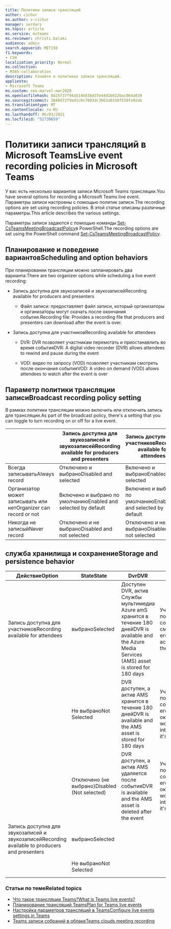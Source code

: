 ```yaml
---
title: Политики записи трансляций
author: cichur
ms.author: v-cichur
manager: serdars
ms.topic: article
ms.service: msteams
ms.reviewer: christi.balaki
audience: admin
search.appverid: MET150
f1.keywords:
- CSH
localization_priority: Normal
ms.collection:
- M365-collaboration
description: Узнайте о политиках записи трансляций.
appliesto:
- Microsoft Teams
ms.custom: seo-marvel-mar2020
ms.openlocfilehash: 8d25f37f94a514b83bd37e44d1b022bac064a839
ms.sourcegitcommit: 3840d72f9ad1c0c7803dc3662a0318f558fe92ab
ms.translationtype: MT
ms.contentlocale: ru-RU
ms.lasthandoff: 06/03/2021
ms.locfileid: "52739659"
---
```

# <a name="live-event-recording-policies-in-microsoft-teams"></a><span data-ttu-id="f600c-103">Политики записи трансляций в Microsoft Teams</span><span class="sxs-lookup"><span data-stu-id="f600c-103">Live event recording policies in Microsoft Teams</span></span>

<span data-ttu-id="f600c-104">У вас есть несколько вариантов записи Microsoft Teams трансляции.</span><span class="sxs-lookup"><span data-stu-id="f600c-104">You have several options for recording a Microsoft Teams live event.</span></span> <span data-ttu-id="f600c-105">Параметры записи настроены с помощью политик записи.</span><span class="sxs-lookup"><span data-stu-id="f600c-105">The recording options are set using recording policies.</span></span> <span data-ttu-id="f600c-106">В этой статье описаны различные параметры.</span><span class="sxs-lookup"><span data-stu-id="f600c-106">This article describes the various settings.</span></span>

<span data-ttu-id="f600c-107">Параметры записи задаются с помощью команды [Set-CsTeamsMeetingBroadcastPolicy](/powershell/module/skype/set-csteamsmeetingbroadcastpolicy?view=skype-ps)в PowerShell.</span><span class="sxs-lookup"><span data-stu-id="f600c-107">The recording options are set using the PowerShell command [Set-CsTeamsMeetingBroadcastPolicy](/powershell/module/skype/set-csteamsmeetingbroadcastpolicy?view=skype-ps).</span></span>

## <a name="scheduling-and-option-behaviors"></a><span data-ttu-id="f600c-108">Планирование и поведение вариантов</span><span class="sxs-lookup"><span data-stu-id="f600c-108">Scheduling and option behaviors</span></span>

<span data-ttu-id="f600c-109">При планировании трансляции можно запланировать два варианта:</span><span class="sxs-lookup"><span data-stu-id="f600c-109">There are two organizer options while scheduling a live event recording:</span></span>

- <span data-ttu-id="f600c-110">Запись доступна для звукозаписей и звукозаписей</span><span class="sxs-lookup"><span data-stu-id="f600c-110">Recording available for producers and presenters</span></span>

  - <span data-ttu-id="f600c-111">Файл записи: предоставляет файл записи, который организаторы и организаторы могут скачать после окончания события.</span><span class="sxs-lookup"><span data-stu-id="f600c-111">Recording file: Provides a recording file that producers and presenters can download after the event is over.</span></span>

- <span data-ttu-id="f600c-112">Запись доступна для участников</span><span class="sxs-lookup"><span data-stu-id="f600c-112">Recording available for attendees</span></span>

  - <span data-ttu-id="f600c-113">DVR: DVR позволяет участникам перемотать и приостанавлить во время события</span><span class="sxs-lookup"><span data-stu-id="f600c-113">DVR: A digital video recorder (DVR) allows attendees to rewind and pause during the event</span></span>

  - <span data-ttu-id="f600c-114">VOD: видео по запросу (VOD) позволяет участникам смотреть после окончания события</span><span class="sxs-lookup"><span data-stu-id="f600c-114">VOD: A video on demand (VOD) allows attendees to watch after the event is over</span></span>

## <a name="broadcast-recording-policy-setting"></a><span data-ttu-id="f600c-115">Параметр политики трансляции записи</span><span class="sxs-lookup"><span data-stu-id="f600c-115">Broadcast recording policy setting</span></span>

<span data-ttu-id="f600c-116">В рамках политики трансляции можно включить или отключить запись для трансляции.</span><span class="sxs-lookup"><span data-stu-id="f600c-116">As part of the broadcast policy, there's a setting that you can toggle to turn recording on or off for a live event.</span></span>

|                                 | <span data-ttu-id="f600c-117">Запись доступна для звукозаписей и звукозаписей</span><span class="sxs-lookup"><span data-stu-id="f600c-117">Recording available for producers and presenters</span></span> | <span data-ttu-id="f600c-118">Запись доступна для участников</span><span class="sxs-lookup"><span data-stu-id="f600c-118">Recording available for attendees</span></span> |
| ------------------------------- | ---------------------------------------------------- | ------------------------------------- |
| <span data-ttu-id="f600c-119">Всегда записывать</span><span class="sxs-lookup"><span data-stu-id="f600c-119">Always record</span></span>               | <span data-ttu-id="f600c-120">Отключено и выбрано</span><span class="sxs-lookup"><span data-stu-id="f600c-120">Disabled and selected</span></span>                                | <span data-ttu-id="f600c-121">Включено и выбрано</span><span class="sxs-lookup"><span data-stu-id="f600c-121">Enabled and selected</span></span>         |
| <span data-ttu-id="f600c-122">Организатор может записывать или нет</span><span class="sxs-lookup"><span data-stu-id="f600c-122">Organizer can record or not</span></span> | <span data-ttu-id="f600c-123">Включено и выбрано по умолчанию</span><span class="sxs-lookup"><span data-stu-id="f600c-123">Enabled and selected by default</span></span>                  | <span data-ttu-id="f600c-124">Включено и выбрано по умолчанию</span><span class="sxs-lookup"><span data-stu-id="f600c-124">Enabled and selected by default</span></span>   |
| <span data-ttu-id="f600c-125">Никогда не записый</span><span class="sxs-lookup"><span data-stu-id="f600c-125">Never record</span></span>               | <span data-ttu-id="f600c-126">Отключено и не выбрано</span><span class="sxs-lookup"><span data-stu-id="f600c-126">Disabled and not selected</span></span>                            | <span data-ttu-id="f600c-127">Отключено и не выбрано</span><span class="sxs-lookup"><span data-stu-id="f600c-127">Disabled and not selected</span></span>      |

## <a name="storage-and-persistence-behavior"></a><span data-ttu-id="f600c-128">служба хранилища и сохранение</span><span class="sxs-lookup"><span data-stu-id="f600c-128">Storage and persistence behavior</span></span>

| <span data-ttu-id="f600c-129">Действие</span><span class="sxs-lookup"><span data-stu-id="f600c-129">Option</span></span>                                       | <span data-ttu-id="f600c-130">State</span><span class="sxs-lookup"><span data-stu-id="f600c-130">State</span></span>   | <span data-ttu-id="f600c-131">Dvr</span><span class="sxs-lookup"><span data-stu-id="f600c-131">DVR</span></span>                                                   | <span data-ttu-id="f600c-132">Vod</span><span class="sxs-lookup"><span data-stu-id="f600c-132">VOD</span></span>                                                     | <span data-ttu-id="f600c-133">Запись</span><span class="sxs-lookup"><span data-stu-id="f600c-133">Recording</span></span>                |
| ------------------------------------------------ | ------------ | --------------------------------------------------------- | ----------------------------------------------------------- | ---------------------------- |
| <span data-ttu-id="f600c-134">Запись доступна для участников</span><span class="sxs-lookup"><span data-stu-id="f600c-134">Recording available for attendees</span></span> | <span data-ttu-id="f600c-135">выбрано</span><span class="sxs-lookup"><span data-stu-id="f600c-135">Selected</span></span>     | <span data-ttu-id="f600c-136">Доступен DVR, актив Службы мультимедиа Azure amS хранится в течение 180 дней</span><span class="sxs-lookup"><span data-stu-id="f600c-136">DVR is available and the Azure Media Services (AMS) asset is stored for 180 days</span></span> | <span data-ttu-id="f600c-137">Участники могут получать доступ к событию и смотреть его</span><span class="sxs-lookup"><span data-stu-id="f600c-137">Attendee can access and watch the event</span></span>                     |                              |
|                                                  | <span data-ttu-id="f600c-138">Не выбрано</span><span class="sxs-lookup"><span data-stu-id="f600c-138">Not Selected</span></span> | <span data-ttu-id="f600c-139">DVR доступен, а актив AMS хранится в течение 180 дней</span><span class="sxs-lookup"><span data-stu-id="f600c-139">DVR is available and the AMS asset is stored for 180 days</span></span> | <span data-ttu-id="f600c-140">Участник не получит доступ к событию после его окончания</span><span class="sxs-lookup"><span data-stu-id="f600c-140">Attendee won't get access into the event after it's over</span></span> |                              |
||<span data-ttu-id="f600c-141">Отключено (не выбрано)</span><span class="sxs-lookup"><span data-stu-id="f600c-141">Disabled (Not selected)</span></span>|<span data-ttu-id="f600c-142">DVR доступен, а актив AMS удаляется после события</span><span class="sxs-lookup"><span data-stu-id="f600c-142">DVR is available and the AMS asset is deleted after the event</span></span>|<span data-ttu-id="f600c-143">Участник не получит доступ к событию после его окончания</span><span class="sxs-lookup"><span data-stu-id="f600c-143">Attendee won't get access into the event after it's over</span></span>||
| <span data-ttu-id="f600c-144">Запись доступна для звукозаписей и звукозаписей</span><span class="sxs-lookup"><span data-stu-id="f600c-144">Recording available to producers and presenters</span></span> | <span data-ttu-id="f600c-145">выбрано</span><span class="sxs-lookup"><span data-stu-id="f600c-145">Selected</span></span>     |                                                           |                                                             | <span data-ttu-id="f600c-146">Создается и сохраняется MP4-</span><span class="sxs-lookup"><span data-stu-id="f600c-146">An MP4 is created and stored</span></span> |
|                                                  | <span data-ttu-id="f600c-147">Не выбрано</span><span class="sxs-lookup"><span data-stu-id="f600c-147">Not Selected</span></span> |                                                           |                                                             | <span data-ttu-id="f600c-148">Файл не создается</span><span class="sxs-lookup"><span data-stu-id="f600c-148">No file is created</span></span>           |

### <a name="related-topics"></a><span data-ttu-id="f600c-149">Статьи по теме</span><span class="sxs-lookup"><span data-stu-id="f600c-149">Related topics</span></span>

- [<span data-ttu-id="f600c-150">Что такое трансляции Teams?</span><span class="sxs-lookup"><span data-stu-id="f600c-150">What is Teams live events?</span></span>](what-are-teams-live-events.md)
- [<span data-ttu-id="f600c-151">Планирование трансляций Teams</span><span class="sxs-lookup"><span data-stu-id="f600c-151">Plan for Teams live events</span></span>](plan-for-teams-live-events.md)
- [<span data-ttu-id="f600c-152">Настройка параметров трансляций в Teams</span><span class="sxs-lookup"><span data-stu-id="f600c-152">Configure live events settings in Teams</span></span>](configure-teams-live-events.md)
- [<span data-ttu-id="f600c-153">Teams записи собраний в облаке</span><span class="sxs-lookup"><span data-stu-id="f600c-153">Teams clouds meeting recording</span></span>](../cloud-recording.md)
